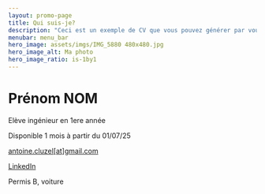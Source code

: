 ```yaml
---
layout: promo-page
title: Qui suis-je?
description: "Ceci est un exemple de CV que vous pouvez générer par vous-même"
menubar: menu_bar
hero_image: assets/imgs/IMG_5880 480x480.jpg
hero_image_alt: Ma photo
hero_image_ratio: is-1by1
---
```


# Prénom NOM
Elève ingénieur en 1ere année


Disponible 1 mois à partir du 01/07/25

[antoine.cluzel[at]gmail.com](mailto:antoine.cluzel@gmail.com)

[LinkedIn](https://www.linkedin.com/in/Prenom.Nom)

Permis B, voiture

